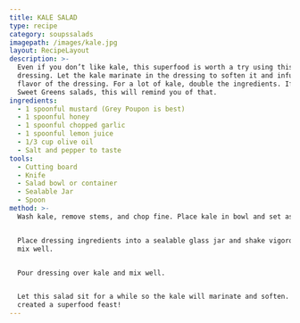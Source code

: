 ```yaml
---
title: KALE SALAD
type: recipe
category: soupssalads
imagepath: /images/kale.jpg
layout: RecipeLayout
description: >-
  Even if you don’t like kale, this superfood is worth a try using this
  dressing. Let the kale marinate in the dressing to soften it and infuse the
  flavor of the dressing. For a lot of kale, double the ingredients. If you like
  Sweet Greens salads, this will remind you of that.
ingredients:
  - 1 spoonful mustard (Grey Poupon is best)
  - 1 spoonful honey
  - 1 spoonful chopped garlic
  - 1 spoonful lemon juice
  - 1/3 cup olive oil
  - Salt and pepper to taste
tools:
  - Cutting board
  - Knife
  - Salad bowl or container
  - Sealable Jar
  - Spoon
method: >-
  Wash kale, remove stems, and chop fine. Place kale in bowl and set aside.


  Place dressing ingredients into a sealable glass jar and shake vigorously to
  mix well.


  Pour dressing over kale and mix well.


  Let this salad sit for a while so the kale will marinate and soften. You just
  created a superfood feast!
---
```


